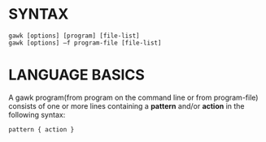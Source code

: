 # SYNTAX
```
gawk [options] [program] [file-list]
gawk [options] –f program-file [file-list]
```

# LANGUAGE BASICS
A gawk program(from program on the command line or from program-file) consists of one or more lines containing a **pattern** and/or **action** in the following syntax:
```
pattern { action }
```
